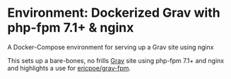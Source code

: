 # Environment: Dockerized Grav with php-fpm 7.1+ & nginx
A Docker-Compose environment for serving up a Grav site using nginx

This sets up a bare-bones, no frills [Grav](https://getgrav.org) site using php-fpm 7.1+ and nginx and highlights a use for [ericpoe/grav-fpm](https://hub.docker.com/r/ericpoe/grav-fpm/).